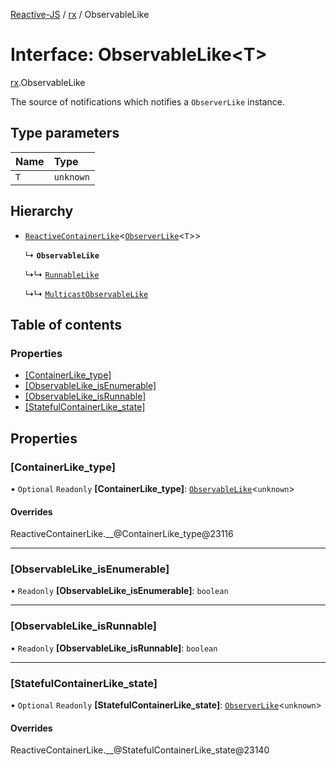[Reactive-JS](../README.md) / [rx](../modules/rx.md) / ObservableLike

# Interface: ObservableLike<T\>

[rx](../modules/rx.md).ObservableLike

The source of notifications which notifies a `ObserverLike` instance.

## Type parameters

| Name | Type |
| :------ | :------ |
| `T` | `unknown` |

## Hierarchy

- [`ReactiveContainerLike`](rx.ReactiveContainerLike.md)<[`ObserverLike`](rx.ObserverLike.md)<`T`\>\>

  ↳ **`ObservableLike`**

  ↳↳ [`RunnableLike`](rx.RunnableLike.md)

  ↳↳ [`MulticastObservableLike`](rx.MulticastObservableLike.md)

## Table of contents

### Properties

- [[ContainerLike\_type]](rx.ObservableLike.md#[containerlike_type])
- [[ObservableLike\_isEnumerable]](rx.ObservableLike.md#[observablelike_isenumerable])
- [[ObservableLike\_isRunnable]](rx.ObservableLike.md#[observablelike_isrunnable])
- [[StatefulContainerLike\_state]](rx.ObservableLike.md#[statefulcontainerlike_state])

## Properties

### [ContainerLike\_type]

• `Optional` `Readonly` **[ContainerLike\_type]**: [`ObservableLike`](rx.ObservableLike.md)<`unknown`\>

#### Overrides

ReactiveContainerLike.\_\_@ContainerLike\_type@23116

___

### [ObservableLike\_isEnumerable]

• `Readonly` **[ObservableLike\_isEnumerable]**: `boolean`

___

### [ObservableLike\_isRunnable]

• `Readonly` **[ObservableLike\_isRunnable]**: `boolean`

___

### [StatefulContainerLike\_state]

• `Optional` `Readonly` **[StatefulContainerLike\_state]**: [`ObserverLike`](rx.ObserverLike.md)<`unknown`\>

#### Overrides

ReactiveContainerLike.\_\_@StatefulContainerLike\_state@23140
